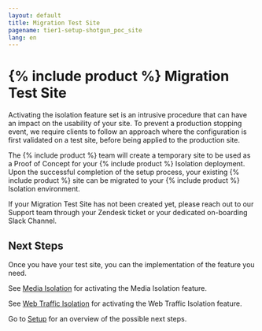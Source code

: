 ```yaml
---
layout: default
title: Migration Test Site
pagename: tier1-setup-shotgun_poc_site
lang: en
---
```


# {% include product %} Migration Test Site

Activating the isolation feature set is an intrusive procedure that can have an impact on the usability of your site. To prevent a production stopping event, we require clients to follow an approach where the configuration is first validated on a test site, before being applied to the production site.

The {% include product %} team will create a temporary site to be used as a Proof of Concept for your {% include product %} Isolation deployment. Upon the successful completion of the setup process, your existing {% include product %} site can be migrated to your {% include product %} Isolation environment.

If your Migration Test Site has not been created yet, please reach out to our Support team through your Zendesk ticket or your dedicated on-boarding Slack Channel.

## Next Steps

Once you have your test site, you can the implementation of the feature you need.

See [Media Isolation](./s3_bucket.md) for activating the Media Isolation feature.

See [Web Traffic Isolation](./traffic_segregation.md) for activating the Web Traffic Isolation feature.

Go to [Setup](./setup.md) for an overview of the possible next steps.
